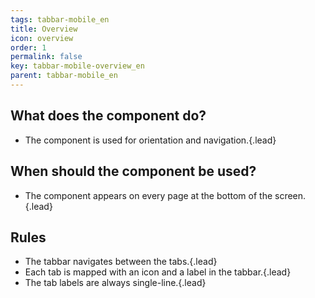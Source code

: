 ```yaml
---
tags: tabbar-mobile_en
title: Overview
icon: overview
order: 1
permalink: false  
key: tabbar-mobile-overview_en
parent: tabbar-mobile_en
---
```


## What does the component do?
*   The component is used for orientation and navigation.{.lead}

## When should the component be used?
*   The component appears on every page at the bottom of the screen.{.lead}

## Rules
*   The tabbar navigates between the tabs.{.lead}
*   Each tab is mapped with an icon and a label in the tabbar.{.lead}
*   The tab labels are always single-line.{.lead}